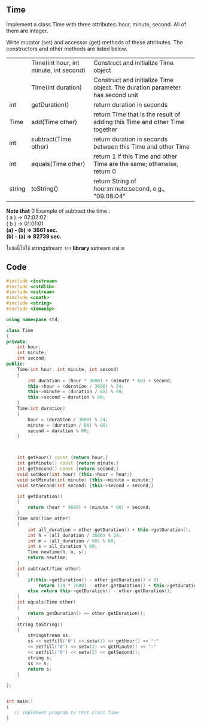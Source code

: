 ## Time
Implement a class Time with three attributes: hour, minute, second. All of them are integer.

Write mutator (set) and accessor (get) methods of these attributes. The constructors and other methods are listed below.

|          |         |         |
| -------- | ------- | ------- |
|   | Time(int hour, int minute, int second)   | Construct and initialize Time object    |
|  | Time(int duration)     | Construct and initialize Time object. The duration parameter has second unit|
| int    | 	getDuration()   |return duration in seconds|
| Time    | add(Time other)    |	return Time that is the result of adding this Time and other Time together|
| int| subtract(Time other)    |	return duration in seconds between this Time and other Time|
| int| equals(Time other)   |return 1 if this Time and other Time are the same; otherwise, return 0|
| string| 	toString()   |return String of hour:minute:second, e.g., "09:08:04"|

**Note that**
0
Example of subtract the time :  
( a ) -> 02:02:02  
( b ) -> 01:01:01  
**(a) - (b) => 3661 sec.**  
**(b) - (a) => 82739 sec.**

ในข้อนี้ให้ใช้ stringstream จาก **library** sstream มาช่วย

## Code
```cpp
#include <iostream>
#include <cstdlib>
#include <sstream>
#include <cmath>
#include <string>
#include <iomanip>

using namespace std;

class Time
{
private:
    int hour;
    int minute;
    int second;
public:
    Time(int hour, int minute, int second)
    {
        int duration = (hour * 3600) + (minute * 60) + second; 
        this->hour = (duration / 3600) % 24;
        this->minute = (duration / 60) % 60;
        this->second = duration % 60;
    }
    Time(int duration)
    {
        hour = (duration / 3600) % 24;
        minute = (duration / 60) % 60;
        second = duration % 60;
    }



    int getHour() const {return hour;}
    int getMinute() const {return minute;}
    int getSecond() const {return second;}
    void setHour(int hour) {this->hour = hour;}
    void setMinute(int minute) {this->minute = minute;}
    void setSecond(int second) {this->second = second;}

    int getDuration()
    {
        return (hour * 3600) + (minute * 60) + second;
    }
    Time add(Time other)
    {
        int all_duration = other.getDuration() + this->getDuration();
        int h = (all_duration / 3600) % 24;
        int m = (all_duration / 60) % 60;
        int s = all_duration % 60;
        Time newtime(h, m, s);
        return newtime;
    }
    int subtract(Time other)
    {
        if(this->getDuration() - other.getDuration() < 0) 
            return (24 * 3600) - other.getDuration() + this->getDuration();
        else return this->getDuration() - other.getDuration();
    }
    int equals(Time other)
    {
        return getDuration() == other.getDuration();
    }
    string toString()
    {
        stringstream ss;
        ss << setfill('0') << setw(2) << getHour() << ":"
        << setfill('0') << setw(2) << getMinute() << ":"
        << setfill('0') << setw(2) << getSecond();
        string s;
        ss >> s;
        return s;
    }

};


int main()
{
   // implement program to test class Time
}

```